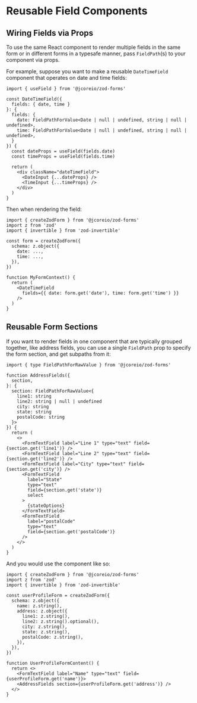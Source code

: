 # Reusable Field Components

## Wiring Fields via Props

To use the same React component to render multiple fields in the same form or in different forms in a
typesafe manner, pass `FieldPath`(s) to your component via props.

For example, suppose you want to make a reusable `DateTimeField` component that operates on date and time
fields:

```tsx
import { useField } from '@jcoreio/zod-forms'

const DateTimeField({
  fields: { date, time }
}: {
  fields: {
    date: FieldPathForValue<Date | null | undefined, string | null | undefined>,
    time: FieldPathForValue<Date | null | undefined, string | null | undefined>,
  }
}) {
  const dateProps = useField(fields.date)
  const timeProps = useField(fields.time)

  return (
    <div className="dateTimeField">
      <DateInput {...dateProps} />
      <TimeInput {...timeProps} />
    </div>
  )
}
```

Then when rendering the field:

```tsx
import { createZodForm } from '@jcoreio/zod-forms'
import z from 'zod'
import { invertible } from 'zod-invertible'

const form = createZodForm({
  schema: z.object({
    date: ...,
    time: ...,
  }),
})

function MyFormContext() {
  return (
    <DateTimeField
      fields={{ date: form.get('date'), time: form.get('time') }}
    />
  )
}
```

## Reusable Form Sections

If you want to render fields in one component that are typically grouped together, like address fields,
you can use a single `FieldPath` prop to specify the form section, and get subpaths from it:

```tsx
import { type FieldPathForRawValue } from '@jcoreio/zod-forms'

function AddressFields({
  section,
}: {
  section: FieldPathForRawValue<{
    line1: string
    line2: string | null | undefined
    city: string
    state: string
    postalCode: string
  }>
}) {
  return (
    <>
      <FormTextField label="Line 1" type="text" field={section.get('line1')} />
      <FormTextField label="Line 2" type="text" field={section.get('line2')} />
      <FormTextField label="City" type="text" field={section.get('city')} />
      <FormTextField
        label="State"
        type="text"
        field={section.get('state')}
        select
      >
        {stateOptions}
      </FormTextField>
      <FormTextField
        label="postalCode"
        type="text"
        field={section.get('postalCode')}
      />
    </>
  )
}
```

And you would use the component like so:

```tsx
import { createZodForm } from '@jcoreio/zod-forms'
import z from 'zod'
import { invertible } from 'zod-invertible'

const userProfileForm = createZodForm({
  schema: z.object({
    name: z.string(),
    address: z.object({
      line1: z.string(),
      line2: z.string().optional(),
      city: z.string(),
      state: z.string(),
      postalCode: z.string(),
    }),
  }),
})

function UserProfileFormContent() {
  return <>
    <FormTextField label="Name" type="text" field={userProfileForm.get('name')}>
    <AddressFields section={userProfileForm.get('address')} />
  </>
}
```
